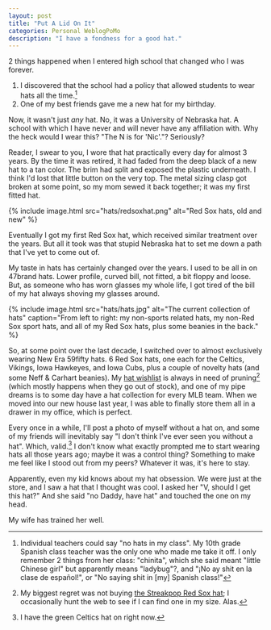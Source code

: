 ```yaml
---
layout: post
title: "Put A Lid On It"
categories: Personal WeblogPoMo
description: "I have a fondness for a good hat."
---
```


2 things happened when I entered high school that changed who I was forever.

1. I discovered that the school had a policy that allowed students to wear hats all the time.[^1]
2. One of my best friends gave me a new hat for my birthday.

[^1]: Individual teachers could say "no hats in my class". My 10th grade Spanish class teacher was the only one who made me take it off. I only remember 2 things from her class: "chinita", which she said meant "little Chinese girl" but apparently means "ladybug"?, and "¡No ay shit en la clase de español!", or "No saying shit in [my] Spanish class!"

Now, it wasn't just *any* hat. No, it was a University of Nebraska hat. A school with which I have never and will never have any affiliation with. Why the heck would I wear this? "The N is for 'Nic'."? Seriously?

Reader, I swear to you, I wore that hat practically every day for almost 3 years. By the time it was retired, it had faded from the deep black of a new hat to a tan color. The brim had split and exposed the plastic underneath. I think I'd lost that little button on the very top. The metal sizing clasp got broken at some point, so my mom sewed it back together; it was my first fitted hat.

{% include image.html
  src="hats/redsoxhat.png"
  alt="Red Sox hats, old and new"
%}

Eventually I got my first Red Sox hat, which received similar treatment over the years. But all it took was that stupid Nebraska hat to set me down a path that I've yet to come out of.

My taste in hats has certainly changed over the years. I used to be all in on 47brand hats. Lower profile, curved bill, not fitted, a bit floppy and loose. But, as someone who has worn glasses my whole life, I got tired of the bill of my hat always shoving my glasses around.

{% include image.html
  src="hats/hats.jpg"
  alt="The current collection of hats"
  caption="From left to right: my non-sports related hats, my non-Red Sox sport hats, and all of my Red Sox hats, plus some beanies in the back."
%}

So, at some point over the last decade, I switched over to almost exclusively wearing New Era 59fifty hats. 6 Red Sox hats, one each for the Celtics, Vikings, Iowa Hawkeyes, and Iowa Cubs, plus a couple of novelty hats (and some Neff & Carhart beanies). My [hat wishlist](/wishlist#hats) is always in need of pruning[^2] (which mostly happens when they go out of stock), and one of my pipe dreams is to some day have a hat collection for every MLB team. When we moved into our new house last year, I was able to finally store them all in a drawer in my office, which is perfect.

[^2]: My biggest regret was not buying [the Streakpop Red Sox hat](https://www.fittedhats.com/products/new-era-boston-red-sox-streakpop-59fifty-fitted-hat); I occasionally hunt the web to see if I can find one in my size. Alas.

Every once in a while, I'll post a photo of myself without a hat on, and some of my friends will inevitably say "I don't think I've ever seen you without a hat". Which, valid.[^3] I don't know what exactly prompted me to start wearing hats all those years ago; maybe it was a control thing? Something to make me feel like I stood out from my peers? Whatever it was, it's here to stay.

[^3]: I have the green Celtics hat on right now.

Apparently, even my kid knows about my hat obsession. We were just at the store, and I saw a hat that I thought was cool. I asked her "V, should I get this hat?" And she said "no Daddy, have hat" and touched the one on my head.

My wife has trained her well.
